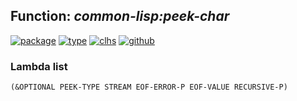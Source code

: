 ## Function: ***common-lisp:peek-char***
[![package](https://img.shields.io/badge/Package-COMMON--LISP-5f9ea0.svg?style=social&colorA=999999)](../) [![type](https://img.shields.io/badge/Type-Function-5f9ea0.svg?style=social&colorA=999999)](../#function) [![clhs](https://img.shields.io/badge/CLHS-PEEK--CHAR-5f9ea0.svg?style=social&colorA=999999)](http://www.lispworks.com/documentation/HyperSpec/Body/f_peek_c.htm) [![github](https://img.shields.io/badge/GitHub-View_the_source-5f9ea0.svg?style=social&colorA=999999&logo=github)](https://github.com/sbcl/sbcl/blob/master/src/code/target-stream.lisp/) 
### Lambda list
```
(&OPTIONAL PEEK-TYPE STREAM EOF-ERROR-P EOF-VALUE RECURSIVE-P)
```
